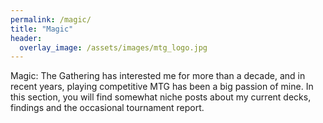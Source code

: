 ```yaml
---
permalink: /magic/
title: "Magic"
header:
  overlay_image: /assets/images/mtg_logo.jpg
---
```


Magic: The Gathering has interested me for more than a decade, and in recent years, playing competitive MTG has been a big passion of mine. In this section, you will find somewhat niche posts about my current decks, findings and the occasional tournament report. 